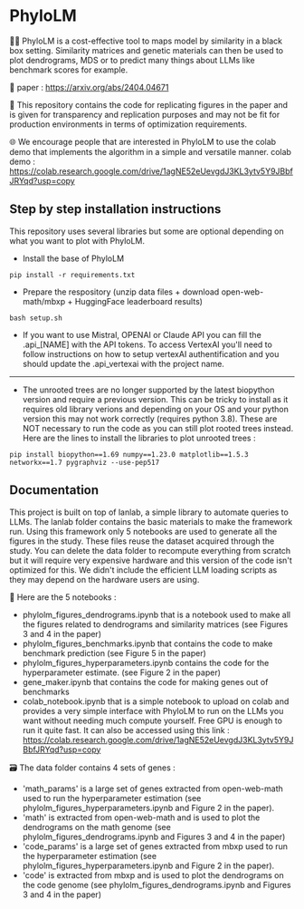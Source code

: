 # PhyloLM

🧬🤖 PhyloLM is a cost-effective tool to maps model by similarity in a black box setting. Similarity matrices and genetic materials can then be used to plot dendrograms, MDS or to predict many things about LLMs like benchmark scores for example. 

📖 paper : https://arxiv.org/abs/2404.04671

🔬 This repository contains the code for replicating figures in the paper and is given for transparency and replication purposes and may not be fit for production environments in terms of optimization requirements.

🌐 We encourage people that are interested in PhyloLM to use the colab demo that implements the algorithm in a simple and versatile manner.
colab demo : https://colab.research.google.com/drive/1agNE52eUevgdJ3KL3ytv5Y9JBbfJRYqd?usp=copy

## Step by step installation instructions
This repository uses several libraries but some are optional depending on what you want to plot with PhyloLM.

- Install the base of PhyloLM
```
pip install -r requirements.txt
```

- Prepare the respository (unzip data files + download open-web-math/mbxp + HuggingFace leaderboard results)
```
bash setup.sh
```

- If you want to use Mistral, OPENAI or Claude API you can fill the .api_[NAME] with the API tokens. To access VertexAI you'll need to follow instructions on how to setup vertexAI authentification and you should update the .api_vertexai with the project name.
---
- The unrooted trees are no longer supported by the latest biopython version and require a previous version. This can be tricky to install as it requires old library verions and depending on your OS and your python version this may not work correctly (requires python 3.8). These are NOT necessary to run the code as you can still plot rooted trees instead. Here are the lines to install the libraries to plot unrooted trees :
```
pip install biopython==1.69 numpy==1.23.0 matplotlib==1.5.3 networkx==1.7 pygraphviz --use-pep517
```

## Documentation
This project is built on top of lanlab, a simple library to automate queries to LLMs. The lanlab folder contains the basic materials to make the framework run. Using this framework only 5 notebooks are used to generate all the figures in the study. These files reuse the dataset acquired through the study. You can delete the data folder to recompute everything from scratch but it will require very expensive hardware and this version of the code isn't optimized for this. We didn't include the efficient LLM loading scripts as they may depend on the hardware users are using.

📓 Here are the 5 notebooks :
- phylolm\_figures\_dendrograms.ipynb that is a notebook used to make all the figures related to dendrograms and similarity matrices (see Figures 3 and 4 in the paper)
- phylolm\_figures\_benchmarks.ipynb that contains the code to make benchmark prediction (see Figure 5 in the paper)
- phylolm\_figures\_hyperparameters.ipynb contains the code for the hyperparameter estimate. (see Figure 2 in the paper)
- gene_maker.ipynb that contains the code for making genes out of benchmarks
- colab_notebook.ipynb that is a simple notebook to upload on colab and provides a very simple interface with PhyloLM to run on the LLMs you want without needing much compute yourself. Free GPU is enough to run it quite fast. It can also be accessed using this link : https://colab.research.google.com/drive/1agNE52eUevgdJ3KL3ytv5Y9JBbfJRYqd?usp=copy

🗃️ The data folder contains 4 sets of genes :
- 'math_params' is a large set of genes extracted from open-web-math used to run the hyperparameter estimation (see phylolm\_figures\_hyperparameters.ipynb and Figure 2 in the paper).
- 'math' is extracted from open-web-math and is used to plot the dendrograms on the math genome (see phylolm\_figures\_dendrograms.ipynb and Figures 3 and 4 in the paper)
- 'code_params' is a large set of genes extracted from mbxp used to run the hyperparameter estimation (see phylolm\_figures\_hyperparameters.ipynb and Figure 2 in the paper).
- 'code' is extracted from mbxp and is used to plot the dendrograms on the code genome (see phylolm\_figures\_dendrograms.ipynb and Figures 3 and 4 in the paper)
